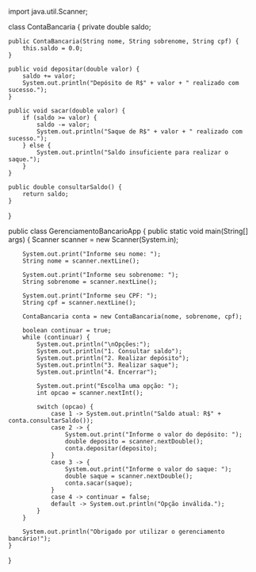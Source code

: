 import java.util.Scanner;

class ContaBancaria {
    private double saldo;

    public ContaBancaria(String nome, String sobrenome, String cpf) {
        this.saldo = 0.0;
    }

    public void depositar(double valor) {
        saldo += valor;
        System.out.println("Depósito de R$" + valor + " realizado com sucesso.");
    }

    public void sacar(double valor) {
        if (saldo >= valor) {
            saldo -= valor;
            System.out.println("Saque de R$" + valor + " realizado com sucesso.");
        } else {
            System.out.println("Saldo insuficiente para realizar o saque.");
        }
    }

    public double consultarSaldo() {
        return saldo;
    }
}

public class GerenciamentoBancarioApp {
    public static void main(String[] args) {
        Scanner scanner = new Scanner(System.in);

        System.out.print("Informe seu nome: ");
        String nome = scanner.nextLine();

        System.out.print("Informe seu sobrenome: ");
        String sobrenome = scanner.nextLine();

        System.out.print("Informe seu CPF: ");
        String cpf = scanner.nextLine();

        ContaBancaria conta = new ContaBancaria(nome, sobrenome, cpf);

        boolean continuar = true;
        while (continuar) {
            System.out.println("\nOpções:");
            System.out.println("1. Consultar saldo");
            System.out.println("2. Realizar depósito");
            System.out.println("3. Realizar saque");
            System.out.println("4. Encerrar");

            System.out.print("Escolha uma opção: ");
            int opcao = scanner.nextInt();

            switch (opcao) {
                case 1 -> System.out.println("Saldo atual: R$" + conta.consultarSaldo());
                case 2 -> {
                    System.out.print("Informe o valor do depósito: ");
                    double deposito = scanner.nextDouble();
                    conta.depositar(deposito);
                }
                case 3 -> {
                    System.out.print("Informe o valor do saque: ");
                    double saque = scanner.nextDouble();
                    conta.sacar(saque);
                }
                case 4 -> continuar = false;
                default -> System.out.println("Opção inválida.");
            }
        }

        System.out.println("Obrigado por utilizar o gerenciamento bancário!");
    }
}
 


